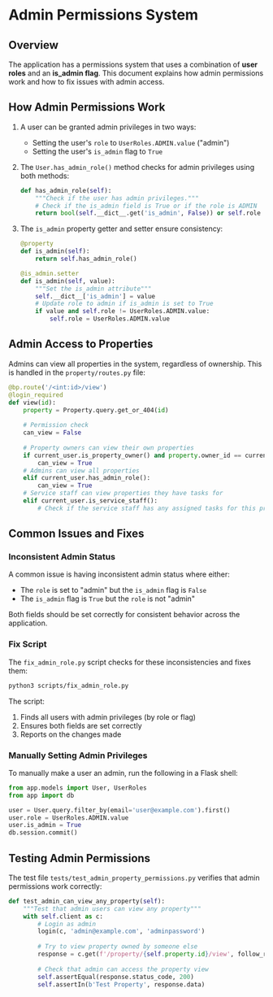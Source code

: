 # Admin Permissions System

## Overview

The application has a permissions system that uses a combination of **user roles** and an **is_admin flag**. 
This document explains how admin permissions work and how to fix issues with admin access.

## How Admin Permissions Work

1. A user can be granted admin privileges in two ways:
   - Setting the user's `role` to `UserRoles.ADMIN.value` ("admin")
   - Setting the user's `is_admin` flag to `True`

2. The `User.has_admin_role()` method checks for admin privileges using both methods:
   ```python
   def has_admin_role(self):
       """Check if the user has admin privileges."""
       # Check if the is_admin field is True or if the role is ADMIN
       return bool(self.__dict__.get('is_admin', False)) or self.role == UserRoles.ADMIN.value
   ```

3. The `is_admin` property getter and setter ensure consistency:
   ```python
   @property
   def is_admin(self):
       return self.has_admin_role()
   
   @is_admin.setter
   def is_admin(self, value):
       """Set the is_admin attribute"""
       self.__dict__['is_admin'] = value
       # Update role to admin if is_admin is set to True
       if value and self.role != UserRoles.ADMIN.value:
           self.role = UserRoles.ADMIN.value
   ```

## Admin Access to Properties

Admins can view all properties in the system, regardless of ownership. This is handled in the `property/routes.py` file:

```python
@bp.route('/<int:id>/view')
@login_required
def view(id):
    property = Property.query.get_or_404(id)
    
    # Permission check
    can_view = False
    
    # Property owners can view their own properties
    if current_user.is_property_owner() and property.owner_id == current_user.id:
        can_view = True
    # Admins can view all properties
    elif current_user.has_admin_role():
        can_view = True
    # Service staff can view properties they have tasks for
    elif current_user.is_service_staff():
        # Check if the service staff has any assigned tasks for this property...
```

## Common Issues and Fixes

### Inconsistent Admin Status

A common issue is having inconsistent admin status where either:
- The `role` is set to "admin" but the `is_admin` flag is `False`
- The `is_admin` flag is `True` but the `role` is not "admin"

Both fields should be set correctly for consistent behavior across the application.

### Fix Script

The `fix_admin_role.py` script checks for these inconsistencies and fixes them:

```bash
python3 scripts/fix_admin_role.py
```

The script:
1. Finds all users with admin privileges (by role or flag)
2. Ensures both fields are set correctly
3. Reports on the changes made

### Manually Setting Admin Privileges

To manually make a user an admin, run the following in a Flask shell:

```python
from app.models import User, UserRoles
from app import db

user = User.query.filter_by(email='user@example.com').first()
user.role = UserRoles.ADMIN.value
user.is_admin = True
db.session.commit()
```

## Testing Admin Permissions

The test file `tests/test_admin_property_permissions.py` verifies that admin permissions work correctly:

```python
def test_admin_can_view_any_property(self):
    """Test that admin users can view any property"""
    with self.client as c:
        # Login as admin
        login(c, 'admin@example.com', 'adminpassword')
        
        # Try to view property owned by someone else
        response = c.get(f'/property/{self.property.id}/view', follow_redirects=True)
        
        # Check that admin can access the property view
        self.assertEqual(response.status_code, 200)
        self.assertIn(b'Test Property', response.data)
``` 
